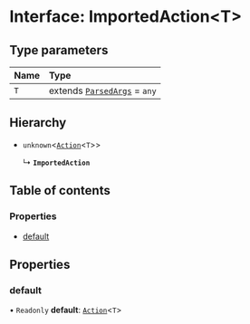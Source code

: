 # Interface: ImportedAction<T\>

## Type parameters

| Name | Type |
| :------ | :------ |
| `T` | extends [`ParsedArgs`](ParsedArgs.md) = `any` |

## Hierarchy

- `unknown`<[`Action`](Action.md)<`T`\>\>

  ↳ **`ImportedAction`**

## Table of contents

### Properties

- [default](ImportedAction.md#default)

## Properties

### default

• `Readonly` **default**: [`Action`](Action.md)<`T`\>
